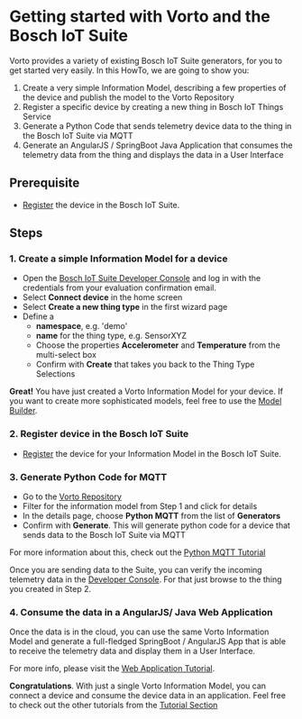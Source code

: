 # Getting started with Vorto and the Bosch IoT Suite

Vorto provides a variety of existing Bosch IoT Suite generators, for you to get started very easily. In this HowTo, we are going to show you:

1. Create a very simple Information Model, describing a few properties of the device and publish the model to the Vorto Repository
2. Register a specific device by creating a new thing in Bosch IoT Things Service
3. Generate a Python Code that sends telemetry device data to the thing in the Bosch IoT Suite via MQTT
4. Generate an AngularJS / SpringBoot Java Application that consumes the telemetry data from the thing and displays the data in a User Interface

## Prerequisite

- [Register](tutorial_register_device.md) the device in the Bosch IoT Suite.

## Steps

### 1. Create a simple Information Model for a device

- Open the [Bosch IoT Suite Developer Console](https://console.bosch-iot-suite.com) and log in with the credentials from your evaluation confirmation email.
- Select **Connect device** in the home screen
- Select **Create a new thing type** in the first wizard page
- Define a 
	- **namespace**, e.g. 'demo'
	- **name** for the thing type, e.g. SensorXYZ
	- Choose the properties **Accelerometer** and **Temperature** from the multi-select box
	- Confirm with **Create** that takes you back to the Thing Type Selections

**Great!** You have just created a Vorto Information Model for your device. If you want to create more sophisticated models, feel free to use the [Model Builder](http://vorto.eclipse.org/editor).

### 2. Register device in the Bosch IoT Suite

- [Register](tutorial_register_device.md) the device for your Information Model in the Bosch IoT Suite.

### 3. Generate Python Code for MQTT 

- Go to the [Vorto Repository](http://vorto.eclipse.org)
- Filter for the information model from Step 1 and click for details
- In the details page, choose **Python MQTT** from the list of **Generators**
- Confirm with **Generate**. This will generate python code for a device that sends data to the Bosch IoT Suite via MQTT

For more information about this, check out the [Python MQTT Tutorial](tutorial_connect_device_using_mqtt_python.md)

Once you are sending data to the Suite, you can verify the incoming telemetry data in the [Developer Console](https://console.bosch-iot-suite). For that just browse to the thing you created in Step 2.

### 4. Consume the data in a AngularJS/ Java Web Application

Once the data is in the cloud, you can use the same Vorto Information Model and generate a full-fledged SpringBoot / AngularJS App that is able to receive the telemetry data and display them in a User Interface.

For more info, please visit the [Web Application Tutorial](tutorial_create_webapp_dashboard).

**Congratulations**. With just a single Vorto Information Model, you can connect a device and consume the device data in an application. 
Feel free to check out the other tutorials from the [Tutorial Section](Readme.md)
